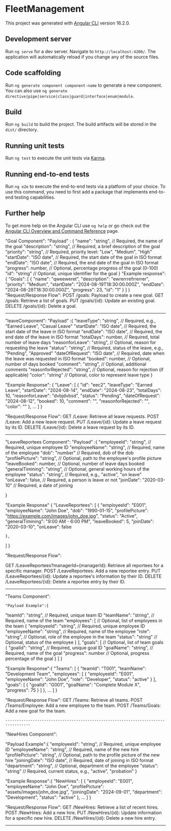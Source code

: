 # FleetManagement

This project was generated with [Angular CLI](https://github.com/angular/angular-cli) version 16.2.0.

## Development server

Run `ng serve` for a dev server. Navigate to `http://localhost:4200/`. The application will automatically reload if you change any of the source files.

## Code scaffolding

Run `ng generate component component-name` to generate a new component. You can also use `ng generate directive|pipe|service|class|guard|interface|enum|module`.

## Build

Run `ng build` to build the project. The build artifacts will be stored in the `dist/` directory.

## Running unit tests

Run `ng test` to execute the unit tests via [Karma](https://karma-runner.github.io).

## Running end-to-end tests

Run `ng e2e` to execute the end-to-end tests via a platform of your choice. To use this command, you need to first add a package that implements end-to-end testing capabilities.

## Further help

To get more help on the Angular CLI use `ng help` or go check out the [Angular CLI Overview and Command Reference](https://angular.io/cli) page.


"Goal Component":
"Payload" :
        {
  "name": "string",        // Required, the name of the goal
  "description": "string", // Required, a brief description of the goal
  "priority": "string",    // Required, priority level: "Low", "Medium", "High"
  "startDate": "ISO date", // Required, the start date of the goal in ISO format
  "endDate": "ISO date",   // Required, the end date of the goal in ISO format
  "progress": number,      // Optional, percentage progress of the goal (0-100)
  "id": "string"           // Optional, unique identifier for the goal
}
"Example response":
        {
  "Goals": [
    {
      "name": "qweeweret",
      "description": "ewrerrrefrrerrer",
      "priority": "Medium",
      "startDate": "2024-08-19T18:30:00.000Z",
      "endDate": "2024-08-28T18:30:00.000Z",
      "progress": 23,
      "id": "1"
    }
  ]
}
"Request/Response Flow":
        POST /goals: Payload to create a new goal.
        GET /goals: Retrieve a list of goals.
        PUT /goals/{id}: Update an existing goal.
        DELETE /goals/{id}: Delete a goal.

-----------------------------------------------------------------------------------------

 "leaveComponent":
 "Payload" :{
  "leaveType": "string",         // Required, e.g., "Earned Leave", "Casual Leave"
  "startDate": "ISO date",       // Required, the start date of the leave in ISO format
  "endDate": "ISO date",         // Required, the end date of the leave in ISO format
  "totalDays": number,           // Required, total number of leave days
  "reasonforLeave": "string",    // Optional, reason for requesting the leave
  "status": "string",            // Required, status of the leave, e.g., "Pending", "Approved"
  "dateOfRequest": "ISO date",   // Required, date when the leave was requested in ISO format
  "booked": number,              // Optional, number of days booked
  "comment": "string",           // Optional, additional comments
  "reasonforRejected": "string", // Optional, reason for rejection (if applicable)
  "color": "string"              // Optional, color to represent leave type
}

"Example Response":
{
  "Leave": [
    {
      "id": "eec2",
      "leaveType": "Earned Leave",
      "startDate": "2024-08-14",
      "endDate": "2024-08-23",
      "totalDays": 10,
      "reasonforLeave": "dvbjdvbsd",
      "status": "Pending",
      "dateOfRequest": "2024-08-12",
      "booked": 10,
      "comment": "",
      "reasonforRejected": "",
      "color": ""
    },
    ...
  ]
}

"Request/Response Flow":
         GET /Leave: Retrieve all leave requests.
         POST /Leave: Add a new leave request.
         PUT /Leave/{id}: Update a leave request by its ID.
         DELETE /Leave/{id}: Delete a leave request by its ID.

----------------------------------------------------------------------------------

"LeaveReportees Component":
    "Payload" :{
  "employeeId": "string",         // Required, unique employee ID
  "employeeName": "string",       // Required, name of the employee
  "dob": "number"                 // Required, dob of the dob
  "profilePicture": "string",     // Optional, path to the employee's profile picture
  "leaveBooked": number,          // Optional, number of leave days booked
  "generalTimining": "string",    // Optional, general working hours of the employee
  "status": "string",             // Required, e.g., "active", "on leave"
  "onLeave": false,               // Required, a person is leave or not
  "joinDate": "2020-03-10"        // Required, a date of joining



  
}

"Example Response"
  {
  "LeaveReportees": [
    {
       "employeeId": "E001",
        "employeeName": "John Doe",
        "dob": "1990-01-15",
        "profilePicture": "https://example.com/images/john_doe.jpg",
        "status": "Active",
        "generalTimining": "9:00 AM - 6:00 PM",
        "leaveBooked": 5,
        "joinDate": "2020-03-10",
        "onLeave": false
      
    },
  ]
}

"Request/Response Flow":

GET /LeaveReportees?managerId={managerId}: Retrieve all reportees for a specific manager.
POST /LeaveReportees: Add a new reportee entry.
PUT /LeaveReportees/{id}: Update a reportee's information by their ID.
DELETE /LeaveReportees/{id}: Delete a reportee entry by their ID.

----------------------------------------------------------------------------------------------------------

"Teams Component":

    "Payload Example":{
  "teamId": "string",             // Required, unique team ID
  "teamName": "string",           // Required, name of the team
  "employees": [                  // Optional, list of employees in the team
    {
      "employeeId": "string",     // Required, unique employee ID
      "employeeName": "string",   // Required, name of the employee
      "role": "string",           // Optional, role of the employee in the team
      "status": "string"          // Optional, status of the employee
    }
  ],
  "goals": [                      // Optional, list of team goals
    {
      "goalId": "string",         // Required, unique goal ID
      "goalName": "string",       // Required, name of the goal
      "progress": number          // Optional, progress percentage of the goal
    }
  ]
}


"Example Response":{
  "Teams": [
    {
      "teamId": "T001",
      "teamName": "Development Team",
      "employees": [
        {
          "employeeId": "E001",
          "employeeName": "John Doe",
          "role": "Developer",
          "status": "active"
        }
      ],
      "goals": [
        {
          "goalId": "G001",
          "goalName": "Complete Module X",
          "progress": 75
        }
      ]
    },
    ...
  ]
}


"Request/Response Flow":
    GET /Teams: Retrieve all teams.
    POST /Teams/Employee: Add a new employee to the team.
    POST /Teams/Goals: Add a new goal for the team.

    ---------------------------------------------------------------------------------

"NewHires Component":

"Payload Example":{
  "employeeId": "string",         // Required, unique employee ID
  "employeeName": "string",       // Required, name of the new hire
  "profilePicture": "string",     // Optional, path to the profile picture of the new hire
  "joiningDate": "ISO date",      // Required, date of joining in ISO format
  "department": "string",         // Optional, department of the employee
  "status": "string"              // Required, current status, e.g., "active", "probation"
}

"Example Response":{
  "NewHires": [
    {
      "employeeId": "E001",
      "employeeName": "John Doe",
      "profilePicture": "assets/images/john_doe.jpg",
      "joiningDate": "2024-09-01",
      "department": "Development",
      "status": "active"
    },
    ...
  ]
}

"Request/Response Flow":
    GET /NewHires: Retrieve a list of recent hires.
    POST /NewHires: Add a new hire.
    PUT /NewHires/{id}: Update information for a specific new hire.
    DELETE /NewHires/{id}: Delete a new hire entry.

---------------------------------------------------------------------------------------




